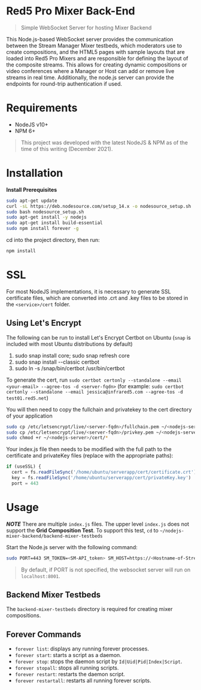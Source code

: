 # Red5 Pro Mixer Back-End

> Simple WebSocket Server for hosting Mixer Backend

This Node.js-based WebSocket server provides the communication between the Stream Manager Mixer testbeds, which moderators use to create compositions, and the HTML5 pages with sample layouts that are loaded into Red5 Pro Mixers and are responsible for defining the layout of the composite streams. This allows for creating dynamic compositions or video conferences where a Manager or Host can add or remove live streams in real time. Additionally, the node.js server can provide the endpoints for round-trip authentication if used.

# Requirements

* NodeJS v10+
* NPM 6+

> This project was developed with the latest NodeJS & NPM as of the time of this writing (December 2021).

# Installation

**Install Prerequisites**

```sh
sudo apt-get update
curl -sL https://deb.nodesource.com/setup_14.x -o nodesource_setup.sh
sudo bash nodesource_setup.sh
sudo apt-get install -y nodejs
sudo apt-get install build-essential
sudo npm install forever -g
```

cd into the project directory, then run:

```sh
npm install
```

# SSL

For most NodeJS implementations, it is necessary to generate SSL certificate files, which are converted into .crt and .key files to be stored in the `<service>/cert` folder.

## Using Let's Encrypt

The following can be run to install Let's Encrypt Certbot on Ubuntu (`snap` is included with most Ubuntu distributions by default)

1.	sudo snap install core; sudo snap refresh core
2.	sudo snap install --classic certbot
3.	sudo ln -s /snap/bin/certbot /usr/bin/certbot

To generate the cert, run `sudo certbot certonly --standalone --email <your-email> --agree-tos -d <server-fqdn>`  (for example: `sudo certbot certonly --standalone --email jessica@infrared5.com --agree-tos -d test01.red5.net`)

You will then need to copy the fullchain and privatekey to the cert directory of your application

```sh
sudo cp /etc/letsencrypt/live/<server-fqdn>/fullchain.pem ~/<nodejs-server>/cert/certificate.crt
sudo cp /etc/letsencrypt/live/<server-fqdn>/privkey.pem ~/<nodejs-server>/cert/privateKey.key
sudo chmod +r ~/<nodejs-server>/cert/*
```

Your index.js file then needs to be modified with the full path to the certificate and privateKey files (replace with the appropriate paths):

```js
if (useSSL) {
  cert = fs.readFileSync('/home/ubuntu/serverapp/cert/certificate.crt')
  key = fs.readFileSync('/home/ubuntu/serverapp/cert/privateKey.key')
  port = 443
```

# Usage

***NOTE***
There are multiple `index.js` files. The upper level `index.js` does not support the **Grid Composition Test**. To support this test, `cd` to `~/nodejs-mixer-backend/backend-mixer-testbeds`

Start the Node.js server with the following command:

```sh
sudo PORT=443 SM_TOKEN=<SM-API_token> SM_HOST=https://<Hostname-of-Stream-Manager> CERT=<path-to-fullchain.pem> KEY=<path-to-fullchain.pem> forever start -w index.js
```

> By default, if PORT is not specified, the websocket server will run on `localhost:8001`.

## Backend Mixer Testbeds

The `backend-mixer-testbeds` directory is required for creating mixer compositions.

## Forever Commands

* `forever list`: displays any running forever processes.
* `forever start`: starts a script as a daemon.
* `forever stop`: stops the daemon script by `Id|Uid|Pid|Index|Script`.
* `forever stopall`: stops all running scripts.
* `forever restart`: restarts the daemon script.
* `forever restartall`: restarts all running forever scripts.
